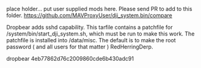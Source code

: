 place holder... put user supplied mods here. Please send PR to add to this folder. 
https://github.com/MAVProxyUser/dji_system.bin/compare

Dropbear adds sshd capability.  This tarfile contains a patchfile for /system/bin/start_dji_system.sh, which 
must be run to make this work. The patchfile is installed into /data/misc.  The default is to make the root
password ( and all users for that matter ) RedHerringDerp. 

dropbear 4eb77862d76c2009860cde6b430adc91
